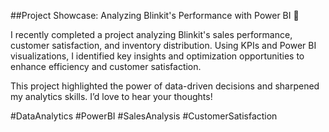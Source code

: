 ##Project Showcase: Analyzing Blinkit's Performance with Power BI 🚀

I recently completed a project analyzing Blinkit's sales performance, customer satisfaction, and inventory distribution. 
Using KPIs and Power BI visualizations, I identified key insights and optimization opportunities to enhance efficiency and customer satisfaction.

This project highlighted the power of data-driven decisions and sharpened my analytics skills. I’d love to hear your thoughts!

#DataAnalytics #PowerBI #SalesAnalysis #CustomerSatisfaction

